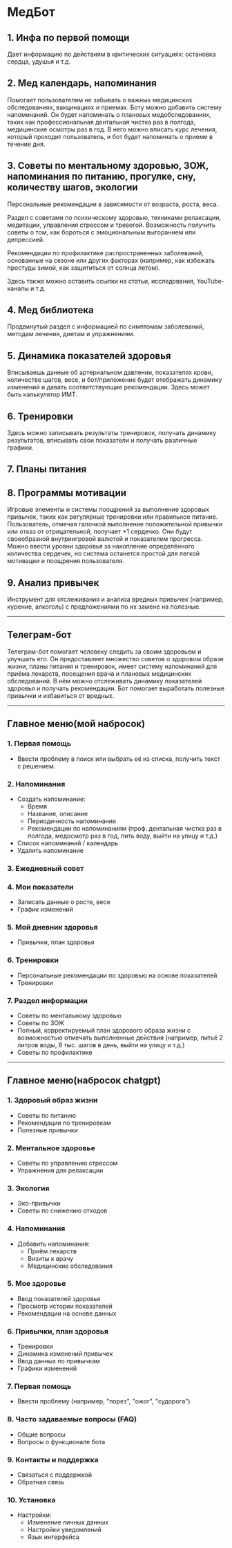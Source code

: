 # МедБот

## 1. Инфа по первой помощи
Дает информацию по действиям в критических ситуациях: остановка сердца, удушья и т.д.

## 2. Мед календарь, напоминания
Помогает пользователям не забывать о важных медицинских обследованиях, вакцинациях и приемах. Боту можно добавить систему напоминаний. Он будет напоминать о плановых медобследованиях, таких как профессиональная дентальная чистка раз в полгода, медицинские осмотры раз в год. В него можно вписать курс лечения, который проходит пользователь, и бот будет напоминать о приеме в течение дня.

## 3. Советы по ментальному здоровью, ЗОЖ, напоминания по питанию, прогулке, сну, количеству шагов, экологии
Персональные рекомендации в зависимости от возраста, роста, веса.

Раздел с советами по психическому здоровью, техниками релаксации, медитации, управления стрессом и тревогой. Возможность получить советы о том, как бороться с эмоциональным выгоранием или депрессией.

Рекомендации по профилактике распространенных заболеваний, основанные на сезоне или других факторах (например, как избежать простуды зимой, как защититься от солнца летом).

Здесь также можно оставить ссылки на статьи, исследования, YouTube-каналы и т.д.

## 4. Мед библиотека
Продвинутый раздел с информацией по симптомам заболеваний, методам лечения, диетам и упражнениям.

## 5. Динамика показателей здоровья
Вписываешь данные об артериальном давлении, показателях крови, количестве шагов, весе, и бот/приложение будет отображать динамику изменений и давать соответствующие рекомендации. Здесь может быть калькулятор ИМТ.

## 6. Тренировки
Здесь можно записывать результаты тренировок, получать динамику результатов, вписывать свои показатели и получать различные графики.

## 7. Планы питания

## 8. Программы мотивации
Игровые элементы и системы поощрений за выполнение здоровых привычек, таких как регулярные тренировки или правильное питание. Пользователь, отмечая галочкой выполнение положительной привычки или отказ от отрицательной, получает +1 сердечко. Они будут своеобразной внутриигровой валютой и показателем прогресса. Можно ввести уровни здоровья за накопление определённого количества сердечек, но система останется простой для легкой мотивации и поощрения пользователя.

## 9. Анализ привычек
Инструмент для отслеживания и анализа вредных привычек (например, курение, алкоголь) с предложениями по их замене на полезные.

----
## Телеграм-бот
Телеграм-бот помогает человеку следить за своим здоровьем и улучшать его. Он предоставляет множество советов о здоровом образе жизни, планы питания и тренировок, имеет систему напоминаний для приёма лекарств, посещения врача и плановых медицинских обследований. В нём можно отслеживать динамику показателей здоровья и получать рекомендации. Бот помогает выработать полезные привычки и избавиться от вредных.

----
## Главное меню(мой набросок)
### 1. Первая помощь
   - Ввести проблему в поиск или выбрать её из списка, получить текст с решением.

### 2. Напоминания
   - Создать напоминание:
     - Время
     - Название, описание
     - Периодичность напоминания
     - Рекомендации по напоминаниям (проф. дентальная чистка раз в полгода, медосмотр раз в год, пить воду, выйти на улицу и т.д.)
   - Список напоминаний / календарь
   - Удалить напоминание

### 3. Ежедневный совет

### 4. Мои показатели
   - Записать данные о росте, весе
   - График изменений

### 5. Мой дневник здоровья
   - Привычки, план здоровья

### 6. Тренировки
   - Персональные рекомендации по здоровью на основе показателей
   - Тренировки

### 7. Раздел информации
   - Советы по ментальному здоровью
   - Советы по ЗОЖ
   - Полный, корректируемый план здорового образа жизни с возможностью отмечать выполненные действия (например, питьё 2 литров воды, 8 тыс. шагов в день, выйти на улицу и т.д.)
   - Советы по профилактике

----
## Главное меню(набросок chatgpt)
### 1. Здоровый образ жизни
   - Советы по питанию
   - Рекомендации по тренировкам
   - Полезные привычки

### 2. Ментальное здоровье
   - Советы по управлению стрессом
   - Упражнения для релаксации

### 3. Экология
   - Эко-привычки
   - Советы по снижению отходов

### 4. Напоминания
   - Добавить напоминания:
     - Приём лекарств
     - Визиты к врачу
     - Медицинские обследования

### 5. Мое здоровье
   - Ввод показателей здоровья
   - Просмотр истории показателей
   - Рекомендации на основе данных

### 6. Привычки, план здоровья
   - Тренировки
   - Динамика изменений привычек
   - Ввод данных по привычкам
   - Графики изменений

### 7. Первая помощь
   - Ввести проблему (например, "порез", "ожог", "судорога")

### 8. Часто задаваемые вопросы (FAQ)
   - Общие вопросы
   - Вопросы о функционале бота

### 9. Контакты и поддержка
   - Связаться с поддержкой
   - Обратная связь

### 10. Установка
   - Настройки:
     - Изменение личных данных
     - Настройки уведомлений
     - Язык интерфейса

